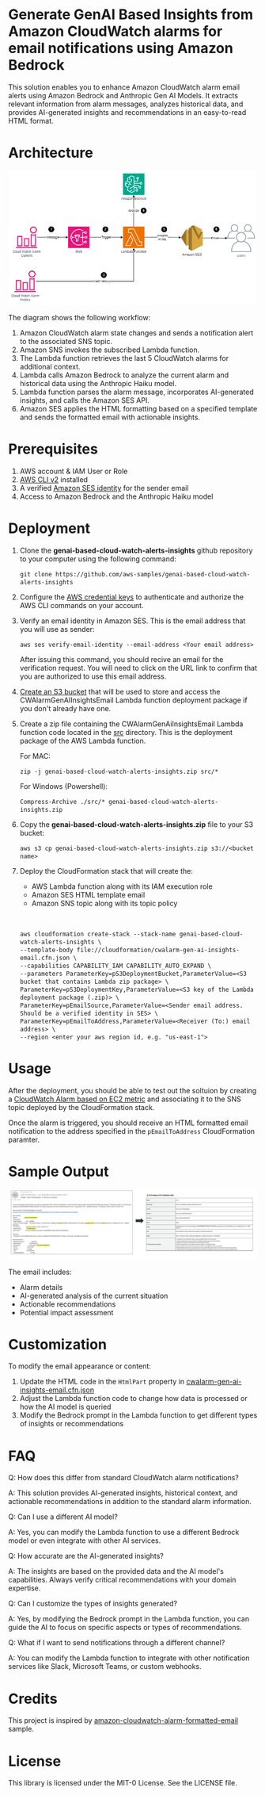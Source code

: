 # Generate GenAI Based Insights from Amazon CloudWatch alarms for email notifications using Amazon Bedrock

This solution enables you to enhance Amazon CloudWatch alarm email alerts using Amazon Bedrock and Anthropic Gen AI Models. It extracts relevant information from alarm messages, analyzes historical data, and provides AI-generated insights and recommendations in an easy-to-read HTML format.

# Architecture

![Architecture Diagram](./CloudWatchAlarmGenAIInsightsEmail-ArchitectureDiagram.png)

The diagram shows the following workflow:

1. Amazon CloudWatch alarm state changes and sends a notification alert to the associated SNS topic.
2. Amazon SNS invokes the subscribed Lambda function.
3. The Lambda function retrieves the last 5 CloudWatch alarms for additional context.
4. Lambda calls Amazon Bedrock to analyze the current alarm and historical data using the Anthropic Haiku model.
5. Lambda function parses the alarm message, incorporates AI-generated insights, and calls the Amazon SES API.
6. Amazon SES applies the HTML formatting based on a specified template and sends the formatted email with actionable insights.

# Prerequisites

1. AWS account & IAM User or Role 
2. [AWS CLI v2](https://docs.aws.amazon.com/cli/latest/userguide/getting-started-install.html) installed
3. A verified [Amazon SES identity](https://docs.aws.amazon.com/ses/latest/dg/verify-addresses-and-domains.html) for the sender email
4. Access to Amazon Bedrock and the Anthropic Haiku model

# Deployment
1. Clone the **genai-based-cloud-watch-alerts-insights** github repository to your computer using the following command:
    ```
    git clone https://github.com/aws-samples/genai-based-cloud-watch-alerts-insights
    ```

2. Configure the [AWS credential keys](https://docs.aws.amazon.com/cli/latest/userguide/cli-configure-quickstart.html) to authenticate and authorize the AWS CLI commands on your account.

3. Verify an email identity in Amazon SES. This is the email address that you will use as sender:
    ```
    aws ses verify-email-identity --email-address <Your email address>
    ```
    After issuing this command, you should recive an email for the verification request. You will need to click on the URL link to confirm that you are authorized to use this email address.

4. [Create an S3 bucket](https://docs.aws.amazon.com/AmazonS3/latest/userguide/create-bucket-overview.html) that will be used to store and access the CWAlarmGenAIInsightsEmail Lambda function deployment package if you don't already have one.

5. Create a zip file containing the CWAlarmGenAiInsightsEmail Lambda function code located in the [src](./src/) directory. This is the deployment package of the AWS Lambda function.
   
   For MAC: 
    ```
    zip -j genai-based-cloud-watch-alerts-insights.zip src/*
    ```

    For Windows (Powershell):
    ```
    Compress-Archive ./src/* genai-based-cloud-watch-alerts-insights.zip
    ```


6. Copy the **genai-based-cloud-watch-alerts-insights.zip** file to your S3 bucket:
    ```
    aws s3 cp genai-based-cloud-watch-alerts-insights.zip s3://<bucket name>
    ```

7. Deploy the CloudFormation stack that will create the:
     -  AWS Lambda function along with its IAM execution role
     -  Amazon SES HTML template email
     -  Amazon SNS topic along with its topic policy
     
     &nbsp;

    ```
    aws cloudformation create-stack --stack-name genai-based-cloud-watch-alerts-insights \
    --template-body file://cloudformation/cwalarm-gen-ai-insights-email.cfn.json \
    --capabilities CAPABILITY_IAM CAPABILITY_AUTO_EXPAND \
    --parameters ParameterKey=pS3DeploymentBucket,ParameterValue=<S3 bucket that contains Lambda zip package> \
	ParameterKey=pS3DeploymentKey,ParameterValue=<S3 key of the Lambda deployment package (.zip)> \
    ParameterKey=pEmailSource,ParameterValue=<Sender email address. Should be a verified identity in SES> \
    ParameterKey=pEmailToAddress,ParameterValue=<Receiver (To:) email address> \
    --region <enter your aws region id, e.g. "us-east-1">
    ```
# Usage
After the deployment, you should be able to test out the soltuion by creating a [CloudWatch Alarm based on EC2 metric](https://docs.aws.amazon.com/AWSEC2/latest/UserGuide/using-cloudwatch-createalarm.html) and associating it to the SNS topic deployed by the CloudFormation stack.

Once the alarm is triggered, you should receive an HTML formatted email notification to the address specified in the ```pEmailToAddress``` CloudFormation paramter.


# Sample Output

![Sample Output](./CloudWatchAlarmGenAIInsightsEmail-SampleOutput.png)

The email includes:
- Alarm details
- AI-generated analysis of the current situation
- Actionable recommendations
- Potential impact assessment

# Customization

To modify the email appearance or content:
1. Update the HTML code in the `HtmlPart` property in [cwalarm-gen-ai-insights-email.cfn.json](./cloudformation/cwalarm-gen-ai-insights-email.cfn.json)
2. Adjust the Lambda function code to change how data is processed or how the AI model is queried
3. Modify the Bedrock prompt in the Lambda function to get different types of insights or recommendations

# FAQ

Q: How does this differ from standard CloudWatch alarm notifications?

A: This solution provides AI-generated insights, historical context, and actionable recommendations in addition to the standard alarm information.

Q: Can I use a different AI model?

A: Yes, you can modify the Lambda function to use a different Bedrock model or even integrate with other AI services.

Q: How accurate are the AI-generated insights?

A: The insights are based on the provided data and the AI model's capabilities. Always verify critical recommendations with your domain expertise.

Q: Can I customize the types of insights generated?

A: Yes, by modifying the Bedrock prompt in the Lambda function, you can guide the AI to focus on specific aspects or types of recommendations.

Q: What if I want to send notifications through a different channel?

A: You can modify the Lambda function to integrate with other notification services like Slack, Microsoft Teams, or custom webhooks.

# Credits

This project is inspired by [amazon-cloudwatch-alarm-formatted-email](https://github.com/aws-samples/amazon-cloudwatch-alarm-formatted-email) sample.

# License

This library is licensed under the MIT-0 License. See the LICENSE file.

